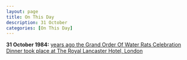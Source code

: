 ```yaml
---
layout: page
title: On This Day
description: 31 October
categories: [On This Day]
---
```


**31 October 1984:**
[<span id="age1"></span> years ago the Grand Order Of Water Rats Celebration Dinner took place at The Royal Lancaster Hotel, London](/personal%20appearances/1984/10/31/grand-order-of-water-rats-celebration-dinner.html)

<!-- Script for calculating number of years ago -->
<script>
var dob = '19841031';
var year = Number(dob.substr(0, 4));
var month = Number(dob.substr(4, 2)) - 1;
var day = Number(dob.substr(6, 2));
var today = new Date();
var age1 = today.getFullYear() - year;
if (today.getMonth() < month || (today.getMonth() == month && today.getDate() < day)) {
age1--;
}
document.getElementById("age1").innerHTML=age1;
</script>

